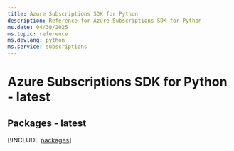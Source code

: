 ```yaml
---
title: Azure Subscriptions SDK for Python
description: Reference for Azure Subscriptions SDK for Python
ms.date: 04/30/2025
ms.topic: reference
ms.devlang: python
ms.service: subscriptions
---
```

# Azure Subscriptions SDK for Python - latest
## Packages - latest
[!INCLUDE [packages](subscriptions-index.md)]